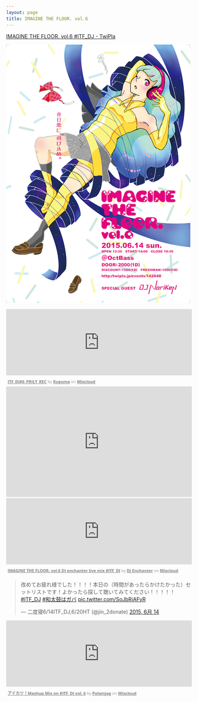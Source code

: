 ```yaml
---
layout: page
title: IMAGINE THE FLOOR. vol.6
---
```


[IMAGINE THE FLOOR. vol.6 #ITF_DJ - TwiPla](http://twipla.jp/events/142648)

![flyer](/images/flyers/vol_6.png)

<iframe width="100%" height="180" src="https://www.mixcloud.com/widget/iframe/?embed_type=widget_standard&amp;embed_uuid=16df7297-9a97-4fa4-b165-d138d2e76e75&amp;feed=https%3A%2F%2Fwww.mixcloud.com%2Fkuguma%2Fitf_dj6_prily_rec%2F&amp;hide_cover=1&amp;hide_tracklist=1&amp;replace=0" frameborder="0"></iframe><div style="clear: both; height: 3px; width: auto;"></div><p style="display: block; font-size: 11px; font-family: 'Open Sans', Helvetica, Arial, sans-serif; margin: 0px; padding: 3px 4px; color: rgb(153, 153, 153); width: auto;"><a href="https://www.mixcloud.com/kuguma/itf_dj6_prily_rec/?utm_source=widget&amp;utm_medium=web&amp;utm_campaign=base_links&amp;utm_term=resource_link" target="_blank" style="color:#808080; font-weight:bold;">ITF_DJ#6_PRILY_REC</a><span> by </span><a href="https://www.mixcloud.com/kuguma/?utm_source=widget&amp;utm_medium=web&amp;utm_campaign=base_links&amp;utm_term=profile_link" target="_blank" style="color:#808080; font-weight:bold;">Kuguma</a><span> on </span><a href="https://www.mixcloud.com/?utm_source=widget&amp;utm_medium=web&amp;utm_campaign=base_links&amp;utm_term=homepage_link" target="_blank" style="color:#808080; font-weight:bold;"> Mixcloud</a></p><div style="clear: both; height: 3px; width: auto;"></div>

<iframe width="100%" height="300" scrolling="no" frameborder="no" src="https://w.soundcloud.com/player/?url=https%3A//api.soundcloud.com/tracks/210422543&amp;auto_play=false&amp;hide_related=false&amp;show_comments=true&amp;show_user=true&amp;show_reposts=false&amp;visual=true"></iframe>

<iframe width="100%" height="180" src="https://www.mixcloud.com/widget/iframe/?embed_type=widget_standard&amp;embed_uuid=86e8e478-98a4-41cb-8a17-98dd42d71bfd&amp;feed=https%3A%2F%2Fwww.mixcloud.com%2FDJenchanter%2Fimagine-the-floor-vol6-dj-enchanter-live-mix-itf_dj%2F&amp;hide_cover=1&amp;hide_tracklist=1&amp;replace=0" frameborder="0"></iframe><div style="clear: both; height: 3px; width: auto;"></div><p style="display: block; font-size: 11px; font-family: 'Open Sans', Helvetica, Arial, sans-serif; margin: 0px; padding: 3px 4px; color: rgb(153, 153, 153); width: auto;"><a href="https://www.mixcloud.com/DJenchanter/imagine-the-floor-vol6-dj-enchanter-live-mix-itf_dj/?utm_source=widget&amp;utm_medium=web&amp;utm_campaign=base_links&amp;utm_term=resource_link" target="_blank" style="color:#808080; font-weight:bold;">IMAGINE THE FLOOR. vol.6 DJ enchanter live mix #ITF_DJ</a><span> by </span><a href="https://www.mixcloud.com/DJenchanter/?utm_source=widget&amp;utm_medium=web&amp;utm_campaign=base_links&amp;utm_term=profile_link" target="_blank" style="color:#808080; font-weight:bold;">Dj Enchanter</a><span> on </span><a href="https://www.mixcloud.com/?utm_source=widget&amp;utm_medium=web&amp;utm_campaign=base_links&amp;utm_term=homepage_link" target="_blank" style="color:#808080; font-weight:bold;"> Mixcloud</a></p><div style="clear: both; height: 3px; width: auto;"></div>

<blockquote class="twitter-tweet" lang="ja"><p lang="ja" dir="ltr">改めてお疲れ様でした！！！！本日の（時間があったらかけたかった）セットリストです！よかったら探して聴いてみてください！！！！！ <a href="https://twitter.com/hashtag/ITF_DJ?src=hash">#ITF_DJ</a> <a href="https://twitter.com/hashtag/%E5%92%8C%E5%A4%AA%E9%BC%93%E3%81%AF%E3%82%AC%E3%83%90?src=hash">#和太鼓はガバ</a> <a href="http://t.co/SoJbRiAFyR">pic.twitter.com/SoJbRiAFyR</a></p>&mdash; 二度寝6/14ITF_DJ,6/20HT (@jin_2donate) <a href="https://twitter.com/jin_2donate/status/610108008165543936">2015, 6月 14</a></blockquote>
<script async src="//platform.twitter.com/widgets.js" charset="utf-8"></script>

<iframe width="100%" height="180" src="https://www.mixcloud.com/widget/iframe/?embed_type=widget_standard&amp;embed_uuid=b367af0d-9e2b-4af9-a452-caf31f6e8cc1&amp;feed=https%3A%2F%2Fwww.mixcloud.com%2Fpolamjag%2F%25E3%2582%25A2%25E3%2582%25A4%25E3%2582%25AB%25E3%2583%2584mashup-mix-itf_dj-vol-6%2F&amp;hide_cover=1&amp;hide_tracklist=1&amp;replace=0" frameborder="0"></iframe><div style="clear: both; height: 3px; width: auto;"></div><p style="display: block; font-size: 11px; font-family: 'Open Sans', Helvetica, Arial, sans-serif; margin: 0px; padding: 3px 4px; color: rgb(153, 153, 153); width: auto;"><a href="https://www.mixcloud.com/polamjag/%E3%82%A2%E3%82%A4%E3%82%AB%E3%83%84mashup-mix-itf_dj-vol-6/?utm_source=widget&amp;utm_medium=web&amp;utm_campaign=base_links&amp;utm_term=resource_link" target="_blank" style="color:#808080; font-weight:bold;">アイカツ！Mashup Mix on #ITF_DJ vol. 6</a><span> by </span><a href="https://www.mixcloud.com/polamjag/?utm_source=widget&amp;utm_medium=web&amp;utm_campaign=base_links&amp;utm_term=profile_link" target="_blank" style="color:#808080; font-weight:bold;">Polamjag</a><span> on </span><a href="https://www.mixcloud.com/?utm_source=widget&amp;utm_medium=web&amp;utm_campaign=base_links&amp;utm_term=homepage_link" target="_blank" style="color:#808080; font-weight:bold;"> Mixcloud</a></p><div style="clear: both; height: 3px; width: auto;"></div>
